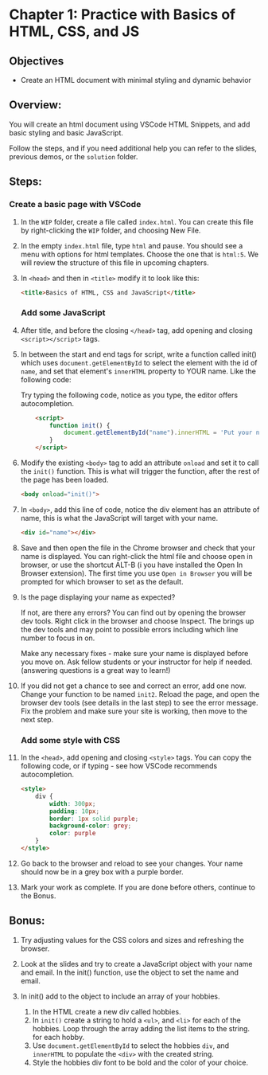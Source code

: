 # Chapter 1: Practice with Basics of HTML, CSS, and JS
## Objectives
* Create an HTML document with minimal styling and dynamic behavior


## Overview:
You will create an html document using VSCode HTML Snippets, and add basic styling and basic JavaScript.

Follow the steps, and if you need additional help you can refer to the slides, previous demos, or the `solution` folder.

## Steps:

### Create a basic page with VSCode


1. In the `WIP` folder, create a file called `index.html`. You can create this file by right-clicking the `WIP` folder, and choosing New File.

1. In the empty `index.html` file, type `html` and pause. You should see a menu with options for html templates. Choose the one that is `html:5`. We will review the structure of this file in upcoming chapters.

1. In `<head>` and then in `<title>` modify it to look like this:
    ```html
    <title>Basics of HTML, CSS and JavaScript</title>
    ```

    ### Add some JavaScript

1. After title, and before the closing `</head>` tag, add opening and closing `<script></script>` tags.

1. In between the start and end tags for script, write a function called init() which uses `document.getElementById` to select the element with the id of `name`, and set that element's `innerHTML` property to YOUR name. Like the following code:

    Try typing the following code, notice as you type, the editor offers autocompletion.

    ```html
        <script>
            function init() {
                document.getElementById("name").innerHTML = 'Put your name in here';
            }
        </script>
    ```            

1. Modify the existing `<body>` tag to add an attribute `onload` and set it to call the `init()` function. This is what will trigger the function, after the rest of the page has been loaded.
    ```html
    <body onload="init()">
    ```

1. In `<body>`, add this line of code, notice the div element has an attribute of name, this is what the JavaScript will target with your name.
    ```html
    <div id="name"></div>
    ```

1. Save and then open the file in the Chrome browser and check that your name is displayed. You can right-click the html file and choose open in browser, or use the shortcut ALT-B (i you have installed the Open In Browser extension). The first time you use `Open in Browser` you will be prompted for which browser to set as the default.

1. Is the page displaying your name as expected? 

    If not, are there any errors? You can find out by opening the browser dev tools. Right click in the browser and choose Inspect. The brings up the dev tools and may point to possible errors including which line number to focus in on. 

    Make any necessary fixes - make sure your name is displayed before you move on. Ask fellow students or your instructor for help if needed. (answering questions is a great way to learn!)

1. If you did not get a chance to see and correct an error, add one now. Change your function to be named `init2`. Reload the page, and open the browser dev tools (see details in the last step) to see the error message.  Fix the problem and make sure your site is working, then move to the next step.

    ### Add some style with CSS

1. In the `<head>`, add opening and closing `<style>` tags. You can copy the following code, or if typing - see how VSCode recommends autocompletion.

    ```html
    <style>
        div {
            width: 300px;
            padding: 10px;
            border: 1px solid purple;
            background-color: grey;
            color: purple
        }
    </style>
    ```

1. Go back to the browser and reload to see your changes. Your name should now be in a grey box with a purple border.

1. Mark your work as complete. If you are done before others, continue to the Bonus.

## Bonus:

1. Try adjusting values for the CSS colors and sizes and refreshing the browser.

1. Look at the slides and try to create a JavaScript object with your name and email.
In the init() function, use the object to set the name and email.

1. In init() add to the object to include an array of your hobbies. 
    1. In the HTML create a new div called hobbies.
    1. In `init()` create a string to hold a `<ul>`, and `<li>` for each of the  hobbies. Loop through the array adding the list items to the string. 
for each hobby. 
    1. Use `document.getElementById` to select the hobbies `div`, and `innerHTML` to populate the `<div>` with the created string.
    1. Style the hobbies div font to be bold and the color of your choice.


